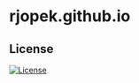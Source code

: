 # rjopek.github.io

## License
[![License](https://img.shields.io/badge/license-MIT-blue)](.github/LICENSE)